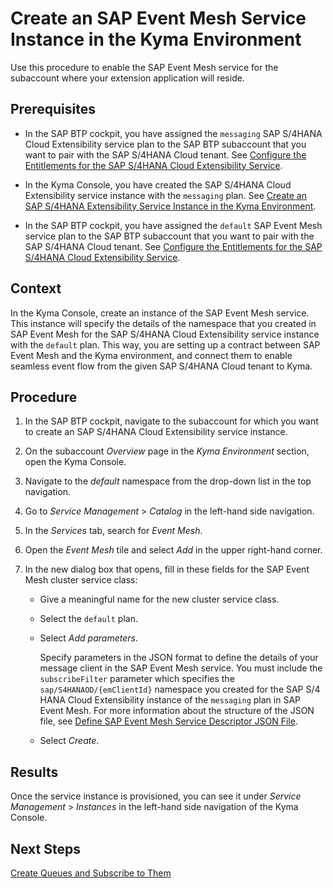 <!-- loio3de02d29be5e4fedabe84d5fdb4dc924 -->

# Create an SAP Event Mesh Service Instance in the Kyma Environment

Use this procedure to enable the SAP Event Mesh service for the subaccount where your extension application will reside.



<a name="loio3de02d29be5e4fedabe84d5fdb4dc924__prereq_mbc_zvk_1nb"/>

## Prerequisites

-   In the SAP BTP cockpit, you have assigned the `messaging` SAP S/4HANA Cloud Extensibility service plan to the SAP BTP subaccount that you want to pair with the SAP S/4HANA Cloud tenant. See [Configure the Entitlements for the SAP S/4HANA Cloud Extensibility Service](Configure_the_Entitlements_for_the_SAP_S4HANA_Cloud_Extensibility_Service_65ad330.md).

-   In the Kyma Console, you have created the SAP S/4HANA Cloud Extensibility service instance with the `messaging` plan. See [Create an SAP S/4HANA Extensibility Service Instance in the Kyma Environment](Create_an_SAP_S4HANA_Extensibility_Service_Instance_in_the_Kyma_Environment_55d876e.md).

-   In the SAP BTP cockpit, you have assigned the `default` SAP Event Mesh service plan to the SAP BTP subaccount that you want to pair with the SAP S/4HANA Cloud tenant. See [Configure the Entitlements for the SAP S/4HANA Cloud Extensibility Service](Configure_the_Entitlements_for_the_SAP_S4HANA_Cloud_Extensibility_Service_65ad330.md).




## Context

In the Kyma Console, create an instance of the SAP Event Mesh service. This instance will specify the details of the namespace that you created in SAP Event Mesh for the SAP S/4HANA Cloud Extensibility service instance with the `default` plan. This way, you are setting up a contract between SAP Event Mesh and the Kyma environment, and connect them to enable seamless event flow from the given SAP S/4HANA Cloud tenant to Kyma.



<a name="loio3de02d29be5e4fedabe84d5fdb4dc924__steps_nqw_ngm_lhb"/>

## Procedure

1.  In the SAP BTP cockpit, navigate to the subaccount for which you want to create an SAP S/4HANA Cloud Extensibility service instance.

2.  On the subaccount *Overview* page in the *Kyma Environment* section, open the Kyma Console.

3.  Navigate to the *default* namespace from the drop-down list in the top navigation.

4.  Go to *Service Management* \> *Catalog* in the left-hand side navigation.

5.  In the *Services* tab, search for *Event Mesh*.

6.  Open the *Event Mesh* tile and select *Add* in the upper right-hand corner.

7.  In the new dialog box that opens, fill in these fields for the SAP Event Mesh cluster service class:

    -   Give a meaningful name for the new cluster service class.

    -   Select the `default` plan.

    -   Select *Add parameters*.

        Specify parameters in the JSON format to define the details of your message client in the SAP Event Mesh service. You must include the `subscribeFilter` parameter which specifies the `sap/S4HANAOD/{emClientId}` namespace you created for the SAP S/4 HANA Cloud Extensibility instance of the `messaging` plan in SAP Event Mesh. For more information about the structure of the JSON file, see [Define SAP Event Mesh Service Descriptor JSON File](Define_SAP_Event_Mesh_Service_Descriptor_JSON_File_5722fc4.md).

    -   Select *Create*.





<a name="loio3de02d29be5e4fedabe84d5fdb4dc924__result_fh1_mhj_5pb"/>

## Results

Once the service instance is provisioned, you can see it under *Service Management* \> *Instances* in the left-hand side navigation of the Kyma Console.



<a name="loio3de02d29be5e4fedabe84d5fdb4dc924__postreq_jjk_j3h_vhb"/>

## Next Steps

[Create Queues and Subscribe to Them](Create_Queues_and_Subscribe_to_Them_e54e609.md)

